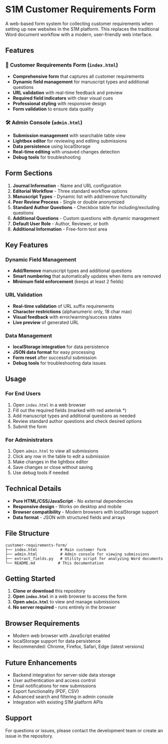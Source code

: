 # S1M Customer Requirements Form

A web-based form system for collecting customer requirements when setting up new websites in the S1M platform. This replaces the traditional Word document workflow with a modern, user-friendly web interface.

## Features

### 📝 **Customer Requirements Form** (`index.html`)
- **Comprehensive form** that captures all customer requirements
- **Dynamic field management** for manuscript types and additional questions
- **URL validation** with real-time feedback and preview
- **Required field indicators** with clear visual cues
- **Professional styling** with responsive design
- **Form validation** to ensure data quality

### 🛠️ **Admin Console** (`admin.html`)
- **Submission management** with searchable table view
- **Lightbox editor** for reviewing and editing submissions
- **Data persistence** using localStorage
- **Real-time editing** with unsaved changes detection
- **Debug tools** for troubleshooting

## Form Sections

1. **Journal Information** - Name and URL configuration
2. **Editorial Workflow** - Three standard workflow options
3. **Manuscript Types** - Dynamic list with add/remove functionality
4. **Peer Review Process** - Single or double anonymized
5. **Standard Author Questions** - Checkbox table for including/excluding questions
6. **Additional Questions** - Custom questions with dynamic management
7. **Default User Role** - Author, Reviewer, or both
8. **Additional Information** - Free-form text area

## Key Features

### Dynamic Field Management
- **Add/Remove** manuscript types and additional questions
- **Smart numbering** that automatically updates when items are removed
- **Minimum field enforcement** (keeps at least 2 fields)

### URL Validation
- **Real-time validation** of URL suffix requirements
- **Character restrictions** (alphanumeric only, 18 char max)
- **Visual feedback** with error/warning/success states
- **Live preview** of generated URL

### Data Management
- **localStorage integration** for data persistence
- **JSON data format** for easy processing
- **Form reset** after successful submission
- **Debug tools** for troubleshooting data issues

## Usage

### For End Users
1. Open `index.html` in a web browser
2. Fill out the required fields (marked with red asterisk *)
3. Add manuscript types and additional questions as needed
4. Review standard author questions and check desired options
5. Submit the form

### For Administrators
1. Open `admin.html` to view all submissions
2. Click any row in the table to edit a submission
3. Make changes in the lightbox editor
4. Save changes or close without saving
5. Use debug tools if needed

## Technical Details

- **Pure HTML/CSS/JavaScript** - No external dependencies
- **Responsive design** - Works on desktop and mobile
- **Browser compatibility** - Modern browsers with localStorage support
- **Data format** - JSON with structured fields and arrays

## File Structure

```
customer-requirements-form/
├── index.html          # Main customer form
├── admin.html          # Admin console for viewing submissions
├── extract_fields.py   # Utility script for analyzing Word documents
└── README.md          # This documentation
```

## Getting Started

1. **Clone or download** this repository
2. **Open `index.html`** in a web browser to access the form
3. **Open `admin.html`** to view and manage submissions
4. **No server required** - runs entirely in the browser

## Browser Requirements

- Modern web browser with JavaScript enabled
- localStorage support for data persistence
- Recommended: Chrome, Firefox, Safari, Edge (latest versions)

## Future Enhancements

- Backend integration for server-side data storage
- User authentication and access control
- Email notifications for new submissions
- Export functionality (PDF, CSV)
- Advanced search and filtering in admin console
- Integration with existing S1M platform APIs

## Support

For questions or issues, please contact the development team or create an issue in the repository.